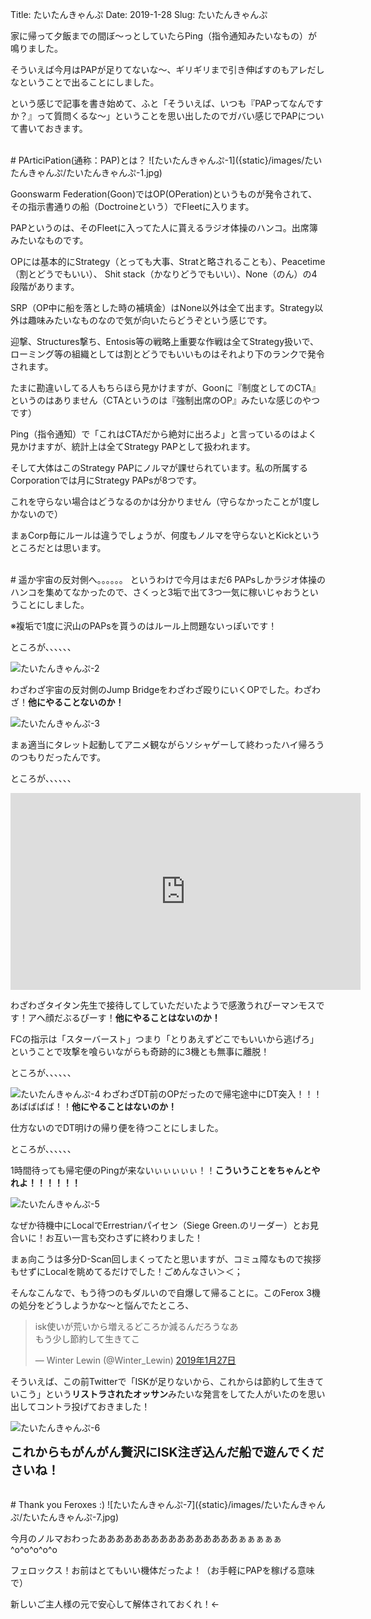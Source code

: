 Title: たいたんきゃんぷ
Date: 2019-1-28
Slug: たいたんきゃんぷ

家に帰って夕飯までの間ぼ〜っとしていたらPing（指令通知みたいなもの）が鳴りました。

そういえば今月はPAPが足りてないな〜、ギリギリまで引き伸ばすのもアレだしなということで出ることにしました。

という感じで記事を書き始めて、ふと「そういえば、いつも『PAPってなんですか？』って質問くるな〜」ということを思い出したのでガバい感じでPAPについて書いておきます。

<br />
# PArticiPation(通称：PAP)とは？
![たいたんきゃんぷ-1]({static}/images/たいたんきゃんぷ/たいたんきゃんぷ-1.jpg)

Goonswarm Federation(Goon)ではOP(OPeration)というものが発令されて、その指示書通りの船（Doctroineという）でFleetに入ります。

PAPというのは、そのFleetに入ってた人に貰えるラジオ体操のハンコ。出席簿みたいなものです。

OPには基本的にStrategy（とっても大事、Stratと略されることも）、Peacetime（割とどうでもいい）、 Shit stack（かなりどうでもいい）、None（のん）の4段階があります。

SRP（OP中に船を落とした時の補填金）はNone以外は全て出ます。Strategy以外は趣味みたいなものなので気が向いたらどうぞという感じです。

迎撃、Structures撃ち、Entosis等の戦略上重要な作戦は全てStrategy扱いで、ローミング等の組織としては割とどうでもいいものはそれより下のランクで発令されます。

たまに勘違いしてる人もちらほら見かけますが、Goonに『制度としてのCTA』というのはありません（CTAというのは『強制出席のOP』みたいな感じのやつです）

Ping（指令通知）で「これはCTAだから絶対に出ろよ」と言っているのはよく見かけますが、統計上は全てStrategy PAPとして扱われます。

そして大体はこのStrategy PAPにノルマが課せられています。私の所属するCorporationでは月にStrategy PAPsが8つです。

これを守らない場合はどうなるのかは分かりません（守らなかったことが1度しかないので）

まぁCorp毎にルールは違うでしょうが、何度もノルマを守らないとKickというところだとは思います。

<br />
# 遥か宇宙の反対側へ。。。。。。
というわけで今月はまだ6 PAPsしかラジオ体操のハンコを集めてなかったので、さくっと3垢で出て3つ一気に稼いじゃおうということにしました。

※複垢で1度に沢山のPAPsを貰うのはルール上問題ないっぽいです！

ところが、、、、、、

![たいたんきゃんぷ-2]({static}/images/たいたんきゃんぷ/たいたんきゃんぷ-2.jpg)

わざわざ宇宙の反対側のJump Bridgeをわざわざ殴りにいくOPでした。わざわざ！<b>他にやることないのか！</b>

![たいたんきゃんぷ-3]({static}/images/たいたんきゃんぷ/たいたんきゃんぷ-3.jpg)

まぁ適当にタレット起動してアニメ観ながらソシャゲーして終わったハイ帰ろうのつもりだったんです。

ところが、、、、、、

<iframe width="560" height="315" src="https://www.youtube.com/embed/VaWxBpIPSng" frameborder="0" allow="accelerometer; autoplay; encrypted-media; gyroscope; picture-in-picture" allowfullscreen></iframe>

わざわざタイタン先生で接待してしていただいたようで感激うれぴーマンモスです！アヘ顔だぶるぴーす！<b>他にやることはないのか！</b>

FCの指示は「スターバースト」つまり「とりあえずどこでもいいから逃げろ」ということで攻撃を喰らいながらも奇跡的に3機とも無事に離脱！

ところが、、、、、、

![たいたんきゃんぷ-4]({static}/images/たいたんきゃんぷ/たいたんきゃんぷ-4.jpg)
わざわざDT前のOPだったので帰宅途中にDT突入！！！あばばばば！！<b>他にやることはないのか！</b>

仕方ないのでDT明けの帰り便を待つことにしました。

ところが、、、、、、

1時間待っても帰宅便のPingが来ないぃぃぃぃぃ！！<b>こういうことをちゃんとやれよ！！！！！！</b>

![たいたんきゃんぷ-5]({static}/images/たいたんきゃんぷ/たいたんきゃんぷ-5.jpg)

なぜか待機中にLocalでErrestrianパイセン（Siege Green.のリーダー）とお見合いに！お互い一言も交わさずに終わりました！

まぁ向こうは多分D-Scan回しまくってたと思いますが、コミュ障なもので挨拶もせずにLocalを眺めてるだけでした！ごめんなさい＞＜；

そんなこんなで、もう待つのもダルいので自爆して帰ることに。このFerox 3機の処分をどうしようかな〜と悩んでたところ、

<blockquote class="twitter-tweet" data-lang="ja"><p lang="ja" dir="ltr">isk使いが荒いから増えるどころか減るんだろうなあ<br>もう少し節約して生きてこ</p>&mdash; Winter Lewin (@Winter_Lewin) <a href="https://twitter.com/Winter_Lewin/status/1089498097749700608?ref_src=twsrc%5Etfw">2019年1月27日</a></blockquote>
<script async src="https://platform.twitter.com/widgets.js" charset="utf-8"></script>

そういえば、この前Twitterで「ISKが足りないから、これからは節約して生きていこう」という<b>リストラされたオッサン</b>みたいな発言をしてた人がいたのを思い出してコントラ投げておきました！

![たいたんきゃんぷ-6]({static}/images/たいたんきゃんぷ/たいたんきゃんぷ-6.jpg)

<b style="font-size: 140%;">これからもがんがん贅沢にISK注ぎ込んだ船で遊んでくださいね！</b>

<br />
# Thank you Feroxes :)
![たいたんきゃんぷ-7]({static}/images/たいたんきゃんぷ/たいたんきゃんぷ-7.jpg)

今月のノルマおわったああああああああああああああああぁぁぁぁぁ^o^o^o^o^o

フェロックス！お前はとてもいい機体だったよ！（お手軽にPAPを稼げる意味で）

新しいご主人様の元で安心して解体されておくれ！←
